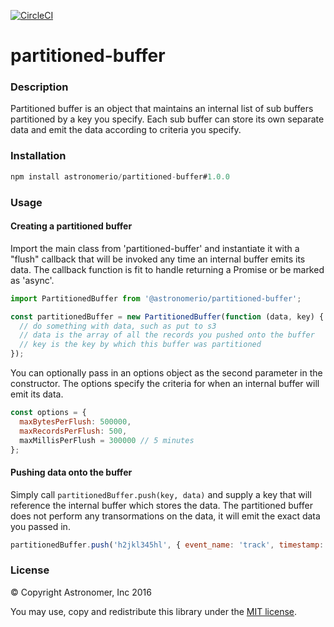 [![CircleCI](https://circleci.com/gh/astronomerio/partitioned-buffer.svg?style=svg)](https://circleci.com/gh/astronomerio/partitioned-buffer)

# partitioned-buffer

### Description
Partitioned buffer is an object that maintains an internal list of sub buffers partitioned by a key you specify. Each sub buffer can store its own separate data and emit the data according to criteria you specify.

### Installation

```javascript
npm install astronomerio/partitioned-buffer#1.0.0
```

### Usage

#### Creating a partitioned buffer

Import the main class from 'partitioned-buffer' and instantiate it with a "flush" callback that will be invoked any time an internal buffer emits its data.
The callback function is fit to handle returning a Promise or be marked as 'async'.

```javascript
import PartitionedBuffer from '@astronomerio/partitioned-buffer';

const partitionedBuffer = new PartitionedBuffer(function (data, key) {
  // do something with data, such as put to s3
  // data is the array of all the records you pushed onto the buffer
  // key is the key by which this buffer was partitioned
});
```

You can optionally pass in an options object as the second parameter in the constructor. The options specify the criteria for when an internal buffer will emit its data.

```javascript
const options = {
  maxBytesPerFlush: 500000,
  maxRecordsPerFlush: 500,
  maxMillisPerFlush = 300000 // 5 minutes
};
```

#### Pushing data onto the buffer

Simply call ```partitionedBuffer.push(key, data)``` and supply a key that will reference the internal buffer which stores the data. The partitioned buffer does not perform any transormations on the data, it will emit the exact data you passed in.

```javascript
partitionedBuffer.push('h2jkl345hl', { event_name: 'track', timestamp: '09/22/2016' });
```

### License

&copy; Copyright Astronomer, Inc 2016

You may use, copy and redistribute this library under the [MIT license](http://www.opensource.org/licenses/MIT).

